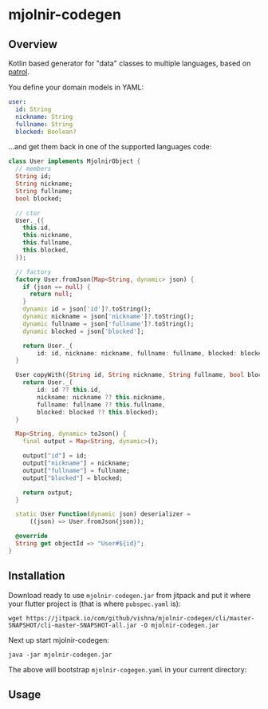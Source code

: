 # mjolnir-codegen

## Overview

Kotlin based generator for "data" classes to multiple languages, based on [patrol](https://github.com/vishna/patrol).

You define your domain models in YAML:

```yaml
user:
  id: String
  nickname: String
  fullname: String
  blocked: Boolean?
```

...and get them back in one of the supported languages code:

```dart
class User implements MjolnirObject {
  // members
  String id;
  String nickname;
  String fullname;
  bool blocked;

  // ctor
  User._({
    this.id,
    this.nickname,
    this.fullname,
    this.blocked,
  });

  // factory
  factory User.fromJson(Map<String, dynamic> json) {
    if (json == null) {
      return null;
    }
    dynamic id = json['id']?.toString();
    dynamic nickname = json['nickname']?.toString();
    dynamic fullname = json['fullname']?.toString();
    dynamic blocked = json['blocked'];

    return User._(
        id: id, nickname: nickname, fullname: fullname, blocked: blocked);
  }

  User copyWith({String id, String nickname, String fullname, bool blocked}) {
    return User._(
        id: id ?? this.id,
        nickname: nickname ?? this.nickname,
        fullname: fullname ?? this.fullname,
        blocked: blocked ?? this.blocked);
  }

  Map<String, dynamic> toJson() {
    final output = Map<String, dynamic>();

    output["id"] = id;
    output["nickname"] = nickname;
    output["fullname"] = fullname;
    output["blocked"] = blocked;

    return output;
  }

  static User Function(dynamic json) deserializer =
      ((json) => User.fromJson(json));

  @override
  String get objectId => "User#${id}";
}
```

## Installation

Download ready to use `mjolnir-codegen.jar` from jitpack and put it where your flutter project is (that is where `pubspec.yaml` is):

```
wget https://jitpack.io/com/github/vishna/mjolnir-codegen/cli/master-SNAPSHOT/cli-master-SNAPSHOT-all.jar -O mjolnir-codegen.jar
```

Next up start mjolnir-codegen:

```
java -jar mjolnir-codegen.jar
```

The above will bootstrap `mjolnir-cogegen.yaml` in your current directory:


## Usage